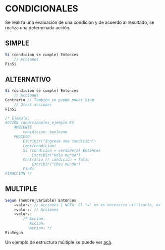 # CONDICIONALES
Se realiza una evaluación de una condición y de acuerdo al resultado, se realiza una determinada acción.
## SIMPLE
```js
Si (condicion se cumple) Entonces
    // Acciones
FinSi
```
## ALTERNATIVO
```js
Si (condicion se cumple) Entonces
    // Acciones
Contrario // También se puede poner Sino
    // Otras acciones
FinSi

/* Ejemplo:
ACCION condicionales_ejemplo ES
    AMBIENTE
        conidicion: booleano
    PROCESO
        Escribir("Ingrese una condición")
        Leer(condicion)
        Si (condicion = verdadero) Entonces
            Escribir("Hola mundo")
        Contrario // condicion = falso
            Escribir("Chau mundo")
        FinSi
FINACCION */ 
```

## MULTIPLE
```js
Segun (nombre_variable) Entonces
    =valor₁: // Acciones | NOTA: El "=" no es necesario utilizarlo, es decir, pódria simplemente haber puesto valor₁: // Acciones
    >valor₂: // Acciones
    <valor₃:
        /* Accion₁
           Accion₂ 
           Accion₃ */
FinSegun
```

Un ejemplo de estructura múltiple se puede ver [acá](https://github.com/511NetworkAuthenticationRequired/Algoritmo-y-Estructuras-de-Datos-2023/blob/main/Sintaxis%20del%20pseudocodigo/%5BINCOMPLETO%5D%20Esqueletos_Frecuentes.md#convertir-caracter-a-entero).
